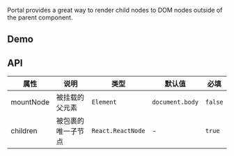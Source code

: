 Portal provides a great way to render child nodes to DOM nodes outside of the parent component.

## Demo

## API

| 属性      | 说明               | 类型              | 默认值          | 必填    |
| --------- | ------------------ | ----------------- | --------------- | ------- |
| mountNode | 被挂载的父元素     | `Element`         | `document.body` | `false` |
| children  | 被包裹的唯一子节点 | `React.ReactNode` | -               | `true`  |
